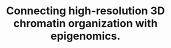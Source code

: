 ---
authors: Feng F, Yao Y, Wang XQD, Zhang X, Liu J
carousel: false
doi: 10.1038/s41467-022-29695-6
featured: false
issue: '1'
journal: Nature communications
keywords: '["Chromosomes", "Chromatin", "Gene Expression Regulation", "Epigenomics",
  "Regulatory Sequences, Nucleic Acid", "Humans"]'
landmark: false
layout: '@/layouts/Publication.astro'
page: '2054'
pmcid: PMC9018831
pmid: 35440119
r03: R03OD030599
title: Connecting high-resolution 3D chromatin organization with epigenomics.
volume: '13'
year: 2022
---